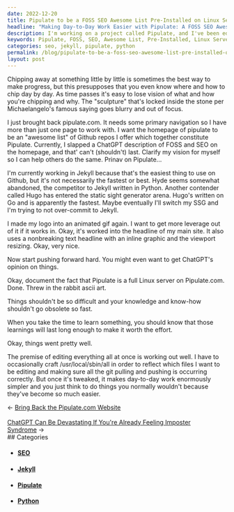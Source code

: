 ```yaml
---
date: 2022-12-20
title: Pipulate to be a FOSS SEO Awesome List Pre-Installed on Linux Server
headline: "Making Day-to-Day Work Easier with Pipulate: A FOSS SEO Awesome List Pre-Installed on Linux Server"
description: I'm working on a project called Pipulate, and I've been editing everything all at once to make day-to-day work easier. I'm using Jekyll as the static website generator, but I'm considering switching to Hugo. I've also made my logo into an animated gif and used it in the headline of my main site, and I'm documenting the fact that Pipulate is a full Linux server. Come check out my project and see what I'm up to!
keywords: Pipulate, FOSS, SEO, Awesome List, Pre-Installed, Linux Server, Jekyll, Hugo, Animated GIF, Script, Day-to-Day, Project, Static Website Generator, Logo, Headline
categories: seo, jekyll, pipulate, python
permalink: /blog/pipulate-to-be-a-foss-seo-awesome-list-pre-installed-on-linux-server/
layout: post
---
```



Chipping away at something little by little is sometimes the best way to make
progress, but this presupposes that you even know where and how to chip day by
day. As time passes it's easy to lose vision of what and how you're chipping
and why. The "sculpture" that's locked inside the stone per Michaelangelo's
famous saying goes blurry and out of focus.

I just brought back pipulate.com. It needs some primary navigation so I have
more than just one page to work with. I want the homepage of pipulate to be an
"awesome list" of Github repos I offer which together constitute Pipulate.
Currently, I slapped a ChatGPT description of FOSS and SEO on the homepage, and
that' can't (shouldn't) last. Clarify my vision for myself so I can help others
do the same. Prinav on Pipulate...

I'm currently working in Jekyll because that's the easiest thing to use on
Github, but it's not necessarily the fastest or best. Hyde seems somewhat
abandoned, the competitor to Jekyll written in Python. Another contender called
Hugo has entered the static sight generator arena. Hugo's written on Go and is
apparently the fastest. Maybe eventually I'll switch my SSG and I'm trying to
not over-commit to Jekyll.

I made my logo into an animated gif again. I want to get more leverage out of
it if it works in. Okay, it's worked into the headline of my main site. It also
uses a nonbreaking text headline with an inline graphic and the viewport
resizing. Okay, very nice.

Now start pushing forward hard. You might even want to get ChatGPT's opinion on
things.

Okay, document the fact that Pipulate is a full Linux server on Pipulate.com.
Done. Threw in the rabbit ascii art.

Things shouldn't be so difficult and your knowledge and know-how shouldn't go
obsolete so fast.

When you take the time to learn something, you should know that those learnings
will last long enough to make it worth the effort.

Okay, things went pretty well.

The premise of editing everything all at once is working out well. I have to
occasionally craft /usr/local/sbin/all in order to reflect which files I want
to be editing and making sure all the git pulling and pushing is occurring
correctly. But once it's tweaked, it makes day-to-day work enormously simpler
and you just think to do things you normally wouldn't because they've become so
much easier.


<div class="arrow-links"><div class="post-nav-prev"><span class="arrow">&larr;&nbsp;</span><a href="/blog/bring-back-the-pipulate-com-website/">Bring Back the Pipulate.com Website</a></div> &nbsp; <div class="post-nav-next"><a href="/blog/chatgpt-can-be-devastating-if-you-re-already-feeling-imposter-syndrome/">ChatGPT Can Be Devastating If You're Already Feeling Imposter Syndrome</a><span class="arrow">&nbsp;&rarr;</span></div></div>
## Categories

<ul>
<li><h4><a href='/seo/'>SEO</a></h4></li>
<li><h4><a href='/jekyll/'>Jekyll</a></h4></li>
<li><h4><a href='/pipulate/'>Pipulate</a></h4></li>
<li><h4><a href='/python/'>Python</a></h4></li></ul>